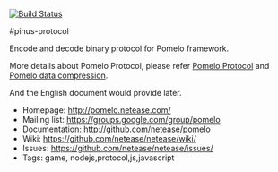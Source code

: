 [![Build Status](https://travis-ci.org/node-pinus/pinus-protocol.svg?branch=master)](https://travis-ci.org/node-pinus/pinus-protocol)

#pinus-protocol

Encode and decode binary protocol for Pomelo framework.

More details about Pomelo Protocol, please refer
[Pomelo Protocol](https://github.com/NetEase/pomelo/wiki/Pomelo-%E5%8D%8F%E8%AE%AE)
and
[Pomelo data compression](https://github.com/NetEase/pomelo/wiki/Pomelo-%E6%95%B0%E6%8D%AE%E5%8E%8B%E7%BC%A9%E5%8D%8F%E8%AE%AE).

And the English document would provide later.

 * Homepage: <http://pomelo.netease.com/>
 * Mailing list: <https://groups.google.com/group/pomelo>
 * Documentation: <http://github.com/netease/pomelo>
 * Wiki: <https://github.com/netease/netease/wiki/>
 * Issues: <https://github.com/netease/netease/issues/>
 * Tags: game, nodejs,protocol,js,javascript
